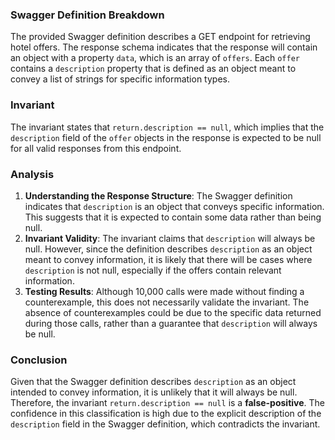 ### Swagger Definition Breakdown
The provided Swagger definition describes a GET endpoint for retrieving hotel offers. The response schema indicates that the response will contain an object with a property `data`, which is an array of `offers`. Each `offer` contains a `description` property that is defined as an object meant to convey a list of strings for specific information types.

### Invariant
The invariant states that `return.description == null`, which implies that the `description` field of the `offer` objects in the response is expected to be null for all valid responses from this endpoint.

### Analysis
1. **Understanding the Response Structure**: The Swagger definition indicates that `description` is an object that conveys specific information. This suggests that it is expected to contain some data rather than being null. 
2. **Invariant Validity**: The invariant claims that `description` will always be null. However, since the definition describes `description` as an object meant to convey information, it is likely that there will be cases where `description` is not null, especially if the offers contain relevant information.
3. **Testing Results**: Although 10,000 calls were made without finding a counterexample, this does not necessarily validate the invariant. The absence of counterexamples could be due to the specific data returned during those calls, rather than a guarantee that `description` will always be null.

### Conclusion
Given that the Swagger definition describes `description` as an object intended to convey information, it is unlikely that it will always be null. Therefore, the invariant `return.description == null` is a **false-positive**. The confidence in this classification is high due to the explicit description of the `description` field in the Swagger definition, which contradicts the invariant.
